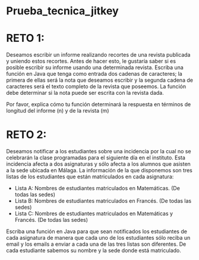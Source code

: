# Prueba_tecnica_jitkey

# RETO 1:

Deseamos  escribir un informe realizando recortes de una revista publicada y uniendo estos recortes. Antes de hacer esto, le gustaría saber si es posible escribir su informe usando una determinada revista.
Escriba una función en Java que tenga como entrada dos cadenas de caracteres; la primera de ellas será la nota que deseamos escribir y la segunda cadena de caracteres será el texto completo de la revista que poseemos. La función debe determinar si la nota puede ser escrita con la revista dada.

Por favor, explica cómo tu función determinará la respuesta en términos de longitud del informe (n) y de la revista (m)

# RETO 2:

Deseamos notificar a los estudiantes sobre una incidencia por la cual no se celebrarán la clase programadas para el siguiente día en el instituto. Esta incidencia afecta a dos asignaturas y sólo afecta a los alumnos que asisten a la sede ubicada en Málaga. La información de la que disponemos son tres listas de los estudiantes que están matriculados en cada asignatura:
 - Lista A: Nombres de estudiantes matriculados en Matemáticas. (De todas las sedes)
 - Lista B: Nombres de estudiantes matriculados en Francés. (De todas las sedes)
 - Lista C: Nombres de estudiantes matriculados en Matemáticas y Francés. (De todas las sedes)
 
Escriba una función en Java para que sean notificados los estudiantes de cada asignatura de manera que cada uno de los estudiantes sólo reciba un email y los emails a enviar a cada una de las tres listas son diferentes.
De cada estudiante sabemos su nombre y la sede donde está matriculado.

